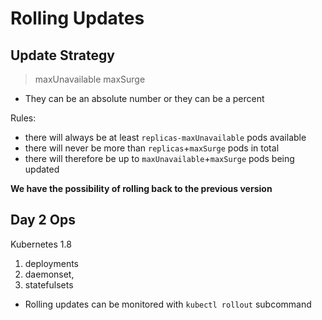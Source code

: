 # Rolling Updates

## Update Strategy

> maxUnavailable
> maxSurge

- They can be an absolute number or they can be a percent

Rules:

- there will always be at least `replicas-maxUnavailable` pods available
- there will never be more than `replicas`+`maxSurge` pods in total
- there will therefore be up to `maxUnavailable`+`maxSurge` pods being updated

**We have the possibility of rolling back to the previous version**


## Day 2 Ops

Kubernetes 1.8
1. deployments
2. daemonset,
3. statefulsets

- Rolling updates can be monitored with `kubectl rollout` subcommand
